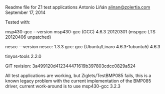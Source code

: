 Readme file for Z1 test applications
Antonio Liñán <alinan@zolertia.com>
September 17, 2014

Tested with:

  msp430-gcc --version
  msp430-gcc (GCC) 4.6.3 20120301 (mspgcc LTS 20120406 unpatched)

  nescc --version
  nescc: 1.3.3
  gcc: gcc (Ubuntu/Linaro 4.6.3-1ubuntu5) 4.6.3

  tinyos-tools 2.2.0

  GIT revision:
    3a499120d412344471619b397803cdcc0829a524

All test applications are working, but Ziglets/TestBMP085 fails, this is a known
legacy problem with the current implementation of the BMP085 driver, current
work-around is to use msp430-gcc 3.2.3
